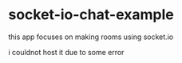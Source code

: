 # socket-io-chat-example
this app focuses on making rooms using socket.io

i couldnot host it due to some error 
